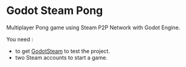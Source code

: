 # Godot Steam Pong

Multiplayer Pong game using Steam P2P Network with Godot Engine.

You need :
 - to get [GodotSteam](https://github.com/Gramps/GodotSteam) to test the project.
 - two Steam accounts to start a game.
